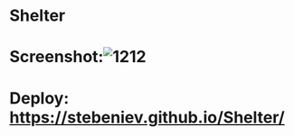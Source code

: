 # Shelter
# Screenshot:![1212](https://github.com/user-attachments/assets/ba27ed1d-b37a-44a1-a9ed-79bd7fc7682c)

# Deploy: https://stebeniev.github.io/Shelter/
